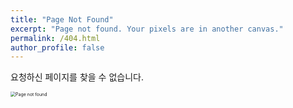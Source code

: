 ```yaml
---
title: "Page Not Found" 
excerpt: "Page not found. Your pixels are in another canvas." 
permalink: /404.html 
author_profile: false 
--- 
```


요청하신 페이지를 찾을 수 없습니다.

<img src="{{ site.url }}/assets/img/pagenotfound.jpg" alt="Page not found" style="zoom:50%;" />

<script> 
  var GOOG_FIXURL_LANG = 'en'; 
  var GOOG_FIXURL_SITE = 'https://sicrone.github.io' 
</script> 
<script src="https://linkhelp.clients.google.com/tbproxy/lh/wm/fixurl.js"> 
</script>
